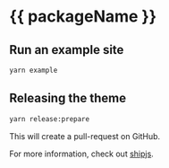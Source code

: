 # {{ packageName }}

## Run an example site

```bash
yarn example
```

## Releasing the theme

```bash
yarn release:prepare
```

This will create a pull-request on GitHub.

For more information, check out [shipjs](https://github.com/algolia/shipjs).